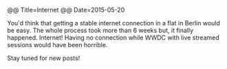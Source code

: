 @@ Title=Internet
@@ Date=2015-05-20

You'd think that getting a stable internet connection in a flat in Berlin would be easy. The whole process took more than 6 weeks but, it finally happened. Internet! Having no connection while WWDC with live streamed sessions would have been horrible.

Stay tuned for new posts!